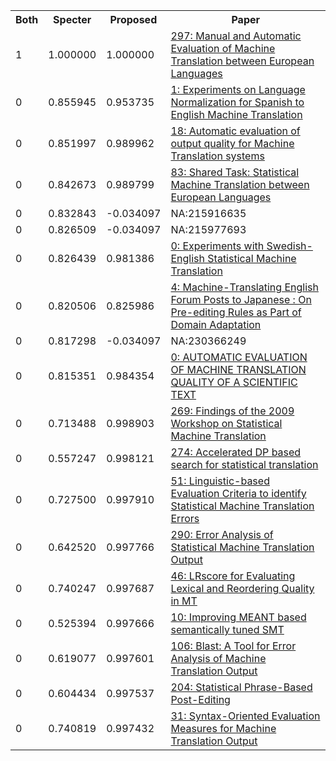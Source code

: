 <html><table><tr>
<th>Both</th>
<th>Specter</th>
<th>Proposed</th>
<th>Paper</th>
</tr>
<tr>
<td>1</td>
<td>1.000000</td>
<td>1.000000</td>
<td><a href="https://www.semanticscholar.org/paper/009f60203ac86cda58a783a7003c575f06c475fd">297: Manual and Automatic Evaluation of Machine Translation between European Languages</a></td>
</tr>
<tr>
<td>0</td>
<td>0.855945</td>
<td>0.953735</td>
<td><a href="https://www.semanticscholar.org/paper/1a836684132d57082d76f55df147e4b9f404e0ab">1: Experiments on Language Normalization for Spanish to English Machine Translation</a></td>
</tr>
<tr>
<td>0</td>
<td>0.851997</td>
<td>0.989962</td>
<td><a href="https://www.semanticscholar.org/paper/73dce1693107309aafa0399263016fbb26926b17">18: Automatic evaluation of output quality for Machine Translation systems</a></td>
</tr>
<tr>
<td>0</td>
<td>0.842673</td>
<td>0.989799</td>
<td><a href="https://www.semanticscholar.org/paper/3ff1b7ddeaf6dbce814e2938cbcdc71f57f9a782">83: Shared Task: Statistical Machine Translation between European Languages</a></td>
</tr>
<tr>
<td>0</td>
<td>0.832843</td>
<td>-0.034097</td>
<td>NA:215916635</td>
</tr>
<tr>
<td>0</td>
<td>0.826509</td>
<td>-0.034097</td>
<td>NA:215977693</td>
</tr>
<tr>
<td>0</td>
<td>0.826439</td>
<td>0.981386</td>
<td><a href="https://www.semanticscholar.org/paper/4066b4cf82c7c8b2089b3c45729818e835a2d71d">0: Experiments with Swedish-English Statistical Machine Translation</a></td>
</tr>
<tr>
<td>0</td>
<td>0.820506</td>
<td>0.825986</td>
<td><a href="https://www.semanticscholar.org/paper/b82e775a3912509fbe1afddace8f4118e91c841a">4: Machine-Translating English Forum Posts to Japanese : On Pre-editing Rules as Part of Domain Adaptation</a></td>
</tr>
<tr>
<td>0</td>
<td>0.817298</td>
<td>-0.034097</td>
<td>NA:230366249</td>
</tr>
<tr>
<td>0</td>
<td>0.815351</td>
<td>0.984354</td>
<td><a href="https://www.semanticscholar.org/paper/62461138a4f71313ab0b418a889a6a0cdc7c46cd">0: AUTOMATIC EVALUATION OF MACHINE TRANSLATION QUALITY OF A SCIENTIFIC TEXT</a></td>
</tr>
<tr>
<td>0</td>
<td>0.713488</td>
<td>0.998903</td>
<td><a href="https://www.semanticscholar.org/paper/319ac2dd69f75ef281fe4652dad97a32a0b8f4ac">269: Findings of the 2009 Workshop on Statistical Machine Translation</a></td>
</tr>
<tr>
<td>0</td>
<td>0.557247</td>
<td>0.998121</td>
<td><a href="https://www.semanticscholar.org/paper/fd0101dfbdd6768efe1e99a5ccd3ec0415fe723f">274: Accelerated DP based search for statistical translation</a></td>
</tr>
<tr>
<td>0</td>
<td>0.727500</td>
<td>0.997910</td>
<td><a href="https://www.semanticscholar.org/paper/c7da27763ca1396b1163c17cd341cfdacb041ec6">51: Linguistic-based Evaluation Criteria to identify Statistical Machine Translation Errors</a></td>
</tr>
<tr>
<td>0</td>
<td>0.642520</td>
<td>0.997766</td>
<td><a href="https://www.semanticscholar.org/paper/f282db3b17282483821066cc9db0848624febd1f">290: Error Analysis of Statistical Machine Translation Output</a></td>
</tr>
<tr>
<td>0</td>
<td>0.740247</td>
<td>0.997687</td>
<td><a href="https://www.semanticscholar.org/paper/57b32d134fe9f9ea223adf63a6f5e5b4aff36531">46: LRscore for Evaluating Lexical and Reordering Quality in MT</a></td>
</tr>
<tr>
<td>0</td>
<td>0.525394</td>
<td>0.997666</td>
<td><a href="https://www.semanticscholar.org/paper/68724a538d97d93f042f97a9c3728df958b43502">10: Improving MEANT based semantically tuned SMT</a></td>
</tr>
<tr>
<td>0</td>
<td>0.619077</td>
<td>0.997601</td>
<td><a href="https://www.semanticscholar.org/paper/f494a711eac393801d1a6b715ebe1b7379571f49">106: Blast: A Tool for Error Analysis of Machine Translation Output</a></td>
</tr>
<tr>
<td>0</td>
<td>0.604434</td>
<td>0.997537</td>
<td><a href="https://www.semanticscholar.org/paper/52bd827b0089a77ef6f9a72c1db6bc922b969239">204: Statistical Phrase-Based Post-Editing</a></td>
</tr>
<tr>
<td>0</td>
<td>0.740819</td>
<td>0.997432</td>
<td><a href="https://www.semanticscholar.org/paper/dea44a9f9c6d446875ab2224d9ae1d8f1a067786">31: Syntax-Oriented Evaluation Measures for Machine Translation Output</a></td>
</tr>
</table></html>
